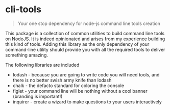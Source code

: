 # cli-tools
> Your one stop dependency for node-js command line tools creation

This package is a collection of common utilities to build command line tools on NodeJS. It is indeed opinionated and arises from my experience building this kind of tools.
Adding this library as the only dependency of your command-line utility should provide you with all the required tools to deliver something amazing.

The following libraries are included

* lodash   - because you are going to write code you will need tools, and there is no better swish army knife than lodash
* chalk    - the defacto standard for coloring the console
* figlet   - your command line will be nothing without a cool banner (branding is important!)
* inquirer - create a wizard to make questions to your users interactively
